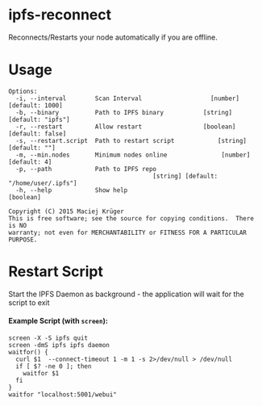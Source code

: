 # ipfs-reconnect
Reconnects/Restarts your node automatically if you are offline.

# Usage
```
Options:
  -i, --interval        Scan Interval                   [number] [default: 1000]
  -b, --binary          Path to IPFS binary           [string] [default: "ipfs"]
  -r, --restart         Allow restart                 [boolean] [default: false]
  -s, --restart.script  Path to restart script            [string] [default: ""]
  -m, --min.nodes       Minimum nodes online               [number] [default: 4]
  -p, --path            Path to IPFS repo
                                        [string] [default: "/home/user/.ipfs"]
  -h, --help            Show help                                      [boolean]

Copyright (C) 2015 Maciej Krüger
This is free software; see the source for copying conditions.  There is NO
warranty; not even for MERCHANTABILITY or FITNESS FOR A PARTICULAR PURPOSE.

```

# Restart Script
Start the IPFS Daemon as background - the application will wait for the script to exit
#### Example Script (with ```screen```):
```
screen -X -S ipfs quit
screen -dmS ipfs ipfs daemon
waitfor() {
  curl $1  --connect-timeout 1 -m 1 -s 2>/dev/null > /dev/null
  if [ $? -ne 0 ]; then
    waitfor $1
  fi
}
waitfor "localhost:5001/webui"
```
